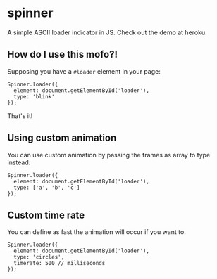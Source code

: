 spinner
=======

A simple ASCII loader indicator in JS.
Check out the demo at heroku.

## How do I use this mofo?!

Supposing you have a `#loader` element in your page:

    Spinner.loader({
      element: document.getElementById('loader'),
      type: 'blink'
    });

That's it!

## Using custom animation

You can use custom animation by passing the frames as array to type instead:

    Spinner.loader({
      element: document.getElementById('loader'),
      type: ['a', 'b', 'c']
    });

## Custom time rate

You can define as fast the animation will occur if you want to.

    Spinner.loader({
      element: document.getElementById('loader'),
      type: 'circles',
      timerate: 500 // milliseconds
    });

